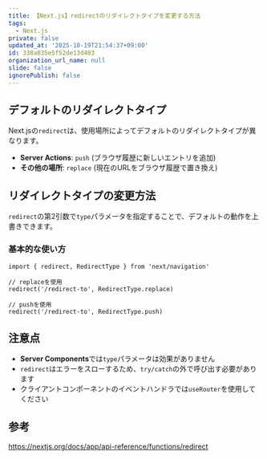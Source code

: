 ```yaml
---
title: 【Next.js】redirectのリダイレクトタイプを変更する方法
tags:
  - Next.js
private: false
updated_at: '2025-10-19T21:54:37+09:00'
id: 338a835e5f52de13d403
organization_url_name: null
slide: false
ignorePublish: false
---
```

## デフォルトのリダイレクトタイプ

Next.jsの`redirect`は、使用場所によってデフォルトのリダイレクトタイプが異なります。

- **Server Actions**: `push` (ブラウザ履歴に新しいエントリを追加)
- **その他の場所**: `replace` (現在のURLをブラウザ履歴で置き換え)

## リダイレクトタイプの変更方法

`redirect`の第2引数で`type`パラメータを指定することで、デフォルトの動作を上書きできます。

### 基本的な使い方

```tsx
import { redirect, RedirectType } from 'next/navigation'

// replaceを使用
redirect('/redirect-to', RedirectType.replace)

// pushを使用
redirect('/redirect-to', RedirectType.push)
```

## 注意点

- **Server Components**では`type`パラメータは効果がありません
- `redirect`はエラーをスローするため、`try/catch`の外で呼び出す必要があります
- クライアントコンポーネントのイベントハンドラでは`useRouter`を使用してください

## 参考

https://nextjs.org/docs/app/api-reference/functions/redirect
